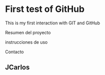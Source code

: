 # First test of GitHub

This is my first interaction with GIT and GitHub

Resumen del proyecto



instrucciones de uso


Contacto

## JCarlos
